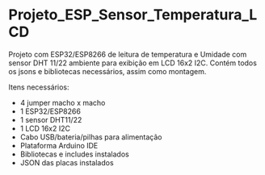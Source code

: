 # Projeto_ESP_Sensor_Temperatura_LCD
Projeto com ESP32/ESP8266 de leitura de temperatura e Umidade com sensor DHT 11/22 ambiente para exibição em LCD 16x2 I2C. Contém todos os jsons e bibliotecas necessários, assim como montagem.

Itens necessários:
- 4 jumper macho x macho
- 1 ESP32/ESP8266
- 1 sensor DHT11/22
- 1 LCD 16x2 I2C
- Cabo USB/bateria/pilhas para alimentação
- Plataforma Arduino IDE
- Bibliotecas e includes instalados
- JSON das placas instalados

